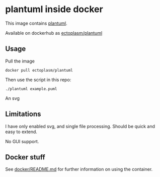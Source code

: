 plantuml inside docker
===

This image contains [plantuml](http://plantuml.com/).

Available on dockerhub as [ectoplasm/plantuml](https://hub.docker.com/r/ectoplasm/plantuml)


## Usage

Pull the image

    docker pull ectoplasm/plantuml

Then use the script in this repo:

    ./plantuml example.puml

An svg

## Limitations

I have only enabled svg, and single file processing. Should be quick and easy to extend.

No GUI support.

## Docker stuff

See [docker/README.md](docker/README.md) for further information on using the container.

